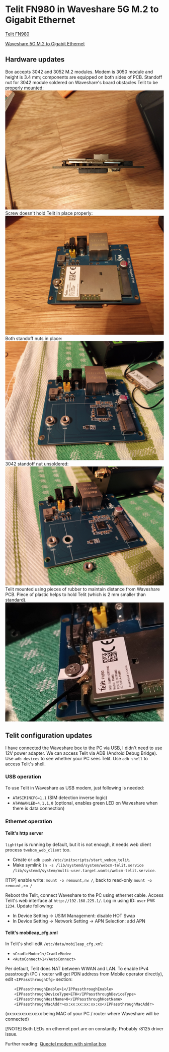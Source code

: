 # Telit FN980 in Waveshare 5G M.2 to Gigabit Ethernet

[Telit FN980](https://www.telit.com/devices/fn980-and-fn980m-data-cards-support-5g/)

[Waveshare 5G M.2 to Gigabit Ethernet](https://www.waveshare.com/5g-m.2-to-gigabit-eth.htm)

## Hardware updates
Box accepts 3042 and 3052 M.2 modules. Modem is 3050 module and height is 3.4 mm; components are equipped on both sides of PCB. Standoff nut for 3042 module soldered on Waveshare's board obstacles Telit to be properly mounted:
![](images/01.jpg)
Screw doesn't hold Telit in place properly:
![](images/02.jpg)
Both standoff nuts in place:
![](images/03.jpg)
3042 standoff nut unsoldered:
![](images/04.jpg)
Telit mounted using pieces of rubber to maintain distance from Waveshare PCB. Piece of plastic helps to hold Telit (which is 2 mm smaller than standard).
![](images/05.jpg)

## Telit configuration updates
I have connected the Waveshare box to the PC via USB, I didn't need to use 12V power adapter.
We can access Telit via ADB (Android Debug Bridge). Use `adb devices` to see whether your PC sees Telit. Use `adb shell` to access Telit's shell.

### USB operation
To use Telit in Waveshare as USB modem, just following is needed:

* `AT#SIMINCFG=1,1` (SIM detection inverse logic)
* `AT#WWANLED=4,1,1,0` (optional, enables green LED on Waveshare when there is data connection)

### Ethernet operation
#### Telit's http server
`lighttpd` is running by default, but it is not enough, it needs web client process `twebcm_web_client` too.

* Create or `adb push` `/etc/initscripts/start_webcm_telit`.
* Make symlink `ln -s /lib/systemd/system/webcm-telit.service /lib/systemd/system/multi-user.target.wants/webcm-telit.service`.

[!TIP]
enable write: `mount -o remount,rw /`, back to read-only `mount -o remount,ro /`

Reboot the Telit, connect Waveshare to the PC using ethernet cable. Access Telit's web interface at `http://192.168.225.1/`. Log in using ID: `user` PW: `1234`. Update following:
* In Device Setting -> USIM Management: disable HOT Swap
* In Device Setting -> Network Setting -> APN Selection: add APN

#### Telit's mobileap_cfg.xml
In Telit's shell edit `/etc/data/mobileap_cfg.xml`:
* `<CradleMode>1</CradleMode>`
* `<AutoConnect>1</AutoConnect>`

Per default, Telit does NAT between WWAN and LAN. To enable IPv4 passtrough (PC / router will get PDN address from Mobile operator directly), edit `<IPPassthroughCfg>` section:
```
    <IPPassthroughEnable>1</IPPassthroughEnable>
    <IPPassthroughDeviceType>ETH</IPPassthroughDeviceType>
    <IPPassthroughHostName>0</IPPassthroughHostName>
    <IPPassthroughMacAddr>xx:xx:xx:xx:xx:xx</IPPassthroughMacAddr>
```
(xx:xx:xx:xx:xx:xx being MAC of your PC / router where Waveshare will be connected)

[!NOTE]
Both LEDs on ethernet port are on constantly. Probably r8125 driver issue.

Further reading: [Quectel modem with similar box](https://github.com/natecarlson/quectel-rgmii-configuration-notes)
